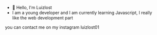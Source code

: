 - 👋 Hello, I'm Luizlost
- I am a young developer and I am currently learning Javascript, I really like the web development part

you can contact me on my instagram luizlost01
